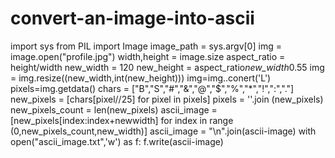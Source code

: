# convert-an-image-into-ascii
import sys
from PIL import Image
image_path = sys.argv[0]
img = image.open("profile.jpg")
width,height = image.size
aspect_ratio = height/width
new_width = 120
new_height = aspect_ratio*new_width*0.55
img = img.resize((new_width,int(new_height)))
img=img..conert('L')
pixels=img.getdata()
chars = ["B","S","#","&","@","$","%","*","!",":","."]
new_pixels = [chars[pixel//25] for pixel in pixels]
pixels = ''.join (new_pixels)
new_pixels_count = len(new_pixels)
ascii_image = [new_pixels[index:index+newwidth] for index in range (0,new_pixels_count,new_width)]
ascii_image = "\n".join(ascii-image)
with open("ascii_image.txt",'w') as f:
f.write(ascii-image)
